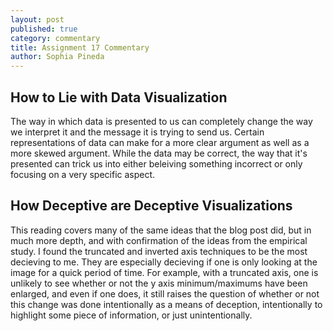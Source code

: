 ```yaml
---
layout: post
published: true
category: commentary
title: Assignment 17 Commentary
author: Sophia Pineda
---
```

## How to Lie with Data Visualization

The way in which data is presented to us can completely change the way we interpret it and the message it is trying to send us. Certain representations of data can make for a more clear argument as well as a more skewed argument. While the data may be correct, the way that it's presented can trick us into either beleiving something incorrect or only focusing on a very specific aspect. 

## How Deceptive are Deceptive Visualizations 

This reading covers many of the same ideas that the blog post did, but in much more depth, and with confirmation of the ideas from the empirical study. I found the truncated and inverted axis techniques to be the most decieving to me. They are especially decieving if one is only looking at the image for a quick period of time. For example, with a truncated axis, one is unlikely to see whether or not the y axis minimum/maximums have been enlarged, and even if one does, it still raises the question of whether or not this change was done intentionally as a means of deception, intentionally to highlight some piece of information, or just unintentionally. 
